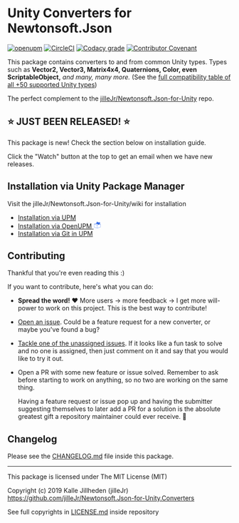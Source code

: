 # Unity Converters for Newtonsoft.Json

[![openupm](https://img.shields.io/npm/v/jillejr.newtonsoft.json-for-unity.converters?label=openupm&registry_uri=https://package.openupm.com)](https://openupm.com/packages/jillejr.newtonsoft.json-for-unity.converters/)
[![CircleCI](https://img.shields.io/circleci/build/gh/jilleJr/Newtonsoft.Json-for-Unity.Converters/master?logo=circleci&style=flat-square)](https://circleci.com/gh/jilleJr/Newtonsoft.Json-for-Unity.Converters)
[![Codacy grade](https://img.shields.io/codacy/grade/de7041b5f9f9415a8add975d1b8a9fcf?logo=codacy&style=flat-square)](https://www.codacy.com/manual/jilleJr/Newtonsoft.Json-for-Unity.Converters?utm_source=github.com&amp;utm_medium=referral&amp;utm_content=jilleJr/Newtonsoft.Json-for-Unity.Converters&amp;utm_campaign=Badge_Grade)
[![Contributor Covenant](https://img.shields.io/badge/Contributor%20Covenant-v2.0%20adopted-ff69b4.svg?style=flat-square)](/CODE_OF_CONDUCT.md)

This package contains converters to and from common Unity types. Types such as
**Vector2, Vector3, Matrix4x4, Quaternions, Color, even ScriptableObject,**
_and many, many more._
(See the [full compatibility table of all +50 supported Unity types][
doc-compatability-table])

The perfect complement to the
[jilleJr/Newtonsoft.Json-for-Unity][jillejr.newtonsoft.json-for-unity] repo.

## ⭐ JUST BEEN RELEASED! ⭐

This package is new! Check the section below on installation guide.

Click the "Watch" button at the top to get an email when we have new releases.

## Installation via Unity Package Manager

Visit the jilleJr/Newtonsoft.Json-for-Unity/wiki for installation

- [Installation via <abbr title="UPM: Unity Package Manager, included in Unity since 2018.1+">UPM</abbr>][wiki-install-converters-via-upm]
- [Installation via <abbr title="OpenUPM: A very popular open source Unity package registry for UPM packages">OpenUPM</abbr> ![OpenUPM icon](Doc/images/openupm-icon-16.png)][wiki-install-converters-via-openupm]
- [Installation via <abbr title="Git: Git is a free and open source distributed version control system.">Git</abbr> in UPM][wiki-install-converters-via-git-in-upm]

## Contributing

Thankful that you're even reading this :)

If you want to contribute, here's what you can do:

- **Spread the word!** ❤ More users &rarr; more feedback &rarr; I get more
  will-power to work on this project. This is the best way to contribute!

- [Open an issue][issue-create]. Could be a feature request for a new converter,
  or maybe you've found a bug?

- [Tackle one of the unassigned issues][issue-list-unassigned]. If it looks like
  a fun task to solve and no one is assigned, then just comment on it and say
  that you would like to try it out.

- Open a PR with some new feature or issue solved. Remember to ask before
  starting to work on anything, so no two are working on the same thing.

  Having a feature request or issue pop up and having the submitter suggesting
  themselves to later add a PR for a solution is the absolute greatest gift
  a repository maintainer could ever receive. 🎁

## Changelog

Please see the [CHANGELOG.md][changelog.md] file inside this package.

---

This package is licensed under The MIT License (MIT)

Copyright (c) 2019 Kalle Jillheden (jilleJr)  
<https://github.com/jilleJr/Newtonsoft.Json-for-Unity.Converters>

See full copyrights in [LICENSE.md][license.md] inside repository

[license.md]: /LICENSE.md
[changelog.md]: /CHANGELOG.md
[jillejr.newtonsoft.json-for-unity]: https://github.com/jilleJr/Newtonsoft.Json-for-Unity#readme
[wiki-install-converters-via-git-in-upm]: https://github.com/jilleJr/Newtonsoft.Json-for-Unity/wiki/Install-Converters-via-Git-in-UPM
[wiki-install-converters-via-upm]: https://github.com/jilleJr/Newtonsoft.Json-for-Unity/wiki/Install-Converters-via-UPM
[wiki-install-converters-via-openupm]: https://github.com/jilleJr/Newtonsoft.Json-for-Unity/wiki/Install-Converters-via-OpenUPM
[doc-compatability-table]: Doc/Compatability-table.md
[issue-create]: https://github.com/jilleJr/Newtonsoft.Json-for-Unity.Converters/issues/new/choose
[issue-list-unassigned]: https://github.com/jilleJr/Newtonsoft.Json-for-Unity.Converters/issues?q=is%3Aopen+is%3Aissue+no%3Aassignee
